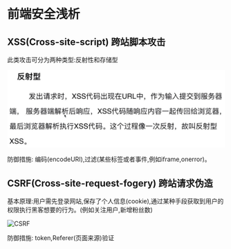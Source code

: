 # 前端安全浅析

## XSS(Cross-site-script) 跨站脚本攻击

此类攻击可分为两种类型:反射性和存储型

![xss反射性](../img/xss.jpg)

防御措施: 编码(encodeURI),过滤(某些标签或者事件,例如iframe,onerror)。

## CSRF(Cross-site-request-fogery) 跨站请求伪造

基本原理:用户需先登录网站,保存了个人信息(cookie),通过某种手段获取到用户的权限执行黑客想要的行为。(例如关注用户,新增粉丝数)

![CSRF](../csrf.jpeg)

防御措施: token,Referer(页面来源)验证